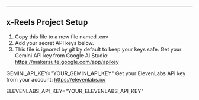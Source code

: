 ---------------------------------------------------
x-Reels Project Setup
---------------------------------------------------
1. Copy this file to a new file named .env
2. Add your secret API keys below.
3. This file is ignored by git by default to keep your keys safe.
Get your Gemini API key from Google AI Studio: https://makersuite.google.com/app/apikey

GEMINI_API_KEY="YOUR_GEMINI_API_KEY"
Get your ElevenLabs API key from your account: https://elevenlabs.io/

ELEVENLABS_API_KEY="YOUR_ELEVENLABS_API_KEY"
